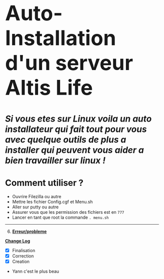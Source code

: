 <h1 style="font-size: 4.8em">Auto-Installation d'un serveur Altis Life</h1>

# *Si vous etes sur Linux voila un auto installateur qui fait tout pour vous avec quelque outils de plus a installer qui peuvent vous aider a bien travailler sur linux !*

# **Comment utiliser ?**

* Ouvrire Filezilla ou autre 
* Mettre les fichier Config.cgf et Menu.sh
* Aller sur putty ou autre
* Assurer vous que les permission des fichiers est en `777`
* Lancer en tant que root la commande `. menu.sh`


***


6. **[Erreur/probleme](https://github.com/KazeroG/Arma-3-Serveur-A-a-Z/wiki/Erreur)**


**[Change Log](https://github.com/KazeroG/Arma-3-Serveur-A-a-Z/wiki/Change-Log-Wiki)**
- [x] Finalisation
- [x] Correction
- [x] Creation

- Yann c'est le plus beau
